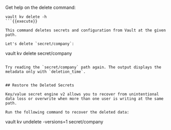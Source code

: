Get help on the delete command:

```
vault kv delete -h
```{{execute}}

This command deletes secrets and configuration from Vault at the given path.

Let's delete `secret/company`:

```
vault kv delete secret/company
```{{execute}}

Try reading the `secret/company` path again. The output displays the metadata only with `deletion_time`.


## Restore the Deleted Secrets

Key/value secret engine v2 allows you to recover from unintentional data loss or overwrite when more than one user is writing at the same path.

Run the following command to recover the deleted data:

```
vault kv undelete -versions=1 secret/company
```{{execute}}
